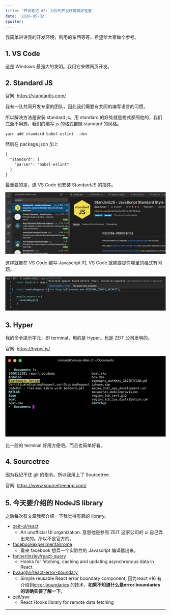 ```yaml
---
title: '开发笔记 #2: 为你的开发环境做好准备'
date: '2020-05-02'
spoiler:
---
```


我简单讲讲我的开发环境，所用的东西等等，希望给大家做个参考。

## 1. VS Code

这是 Windows 最强大的发明。我用它来做网页开发。

## 2. Standard JS

官网: https://standardjs.com/

我有一队共同开发专案的团队，因此我们需要有共同的编写语言的习惯。

所以解决方法是安装 standard js。用 standard 的好处就是格式都照他的，我们完全不用想，我们的编写 js 的格式都照 standard 的风格。

```
yarn add standard babel-eslint --dev
```

然后在 package.json 加上

```
{
  "standard": {
    "parser": "babel-eslint"
  }
}
```

最重要的是，连 VS Code 也安装 StandardJS 的插件。

![vscode standard plugin](./standard_plugin.png)

这样就能在 VS Code 编写 Javascript 时, VS Code 就能提提你哪里的格式有问题。

![lint](./lint.png)

## 3. Hyper

我的命令提示字元，即 terminal，用的是 Hyper。也是 ZEIT 公司发明的。

官网: https://hyper.is/

![hyperJS](./hyper.png)

比一般的 terminal 好用方便吧。而且也简单好看。

## 4. Sourcetree

因为我记不住 git 的指令。所以我用上了 Sourcetree.

官网: https://www.sourcetreeapp.com/

## 5. 今天要介绍的 NodeJS library

之后每次有文章我都介绍一下我觉得有趣的 library。

- [zeit-ui/react](https://github.com/zeit-ui/react)
  - An unofficial UI organization. 意思他是参照 ZEIT 这家公司的 ui 自己弄出来的。所以不是官方的。
- [facebookexperimental/rome](https://github.com/facebookexperimental/rome)
  - 看来 facebook 想弄一个实验性的 Javascript 编译器出来。
- [tannerlinsley/react-query](https://github.com/tannerlinsley/react-query)
  - Hooks for fetching, caching and updating asynchronous data in React
- [bvaughn/react-error-boundary](https://github.com/bvaughn/react-error-boundary)
  - Simple reusable React error boundary component, 因为react v16 有介绍到[error boundaries](https://reactjs.org/docs/error-boundaries.html) 的技术，**如果不知道什么是error boundaries 的话确实要了解一下**。
- [zeit/swr](https://github.com/zeit/swr)
  - React Hooks library for remote data fetching

---
